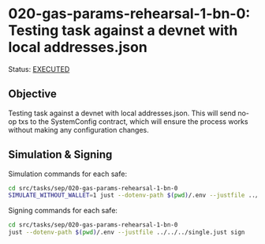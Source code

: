 # 020-gas-params-rehearsal-1-bn-0: Testing task against a devnet with local addresses.json

Status: [EXECUTED](https://sepolia.etherscan.io/tx/0x226dcb3fd84115a0fd4e8762bb9f916e6bc6229e801ac9cbf0ec3d83353443c9)

## Objective

Testing task against a devnet with local addresses.json. This will send no-op txs to the SystemConfig contract, which will ensure the process works without making any configuration changes.

## Simulation & Signing

Simulation commands for each safe:
```bash
cd src/tasks/sep/020-gas-params-rehearsal-1-bn-0
SIMULATE_WITHOUT_WALLET=1 just --dotenv-path $(pwd)/.env --justfile ../../../single.just simulate
```

Signing commands for each safe:
```bash
cd src/tasks/sep/020-gas-params-rehearsal-1-bn-0
just --dotenv-path $(pwd)/.env --justfile ../../../single.just sign
```
